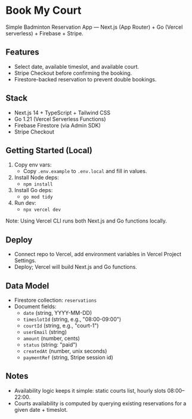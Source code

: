 # Book My Court

Simple Badminton Reservation App — Next.js (App Router) + Go (Vercel serverless) + Firebase + Stripe.

## Features
- Select date, available timeslot, and available court.
- Stripe Checkout before confirming the booking.
- Firestore-backed reservation to prevent double bookings.

## Stack
- Next.js 14 + TypeScript + Tailwind CSS
- Go 1.21 (Vercel Serverless Functions)
- Firebase Firestore (via Admin SDK)
- Stripe Checkout

## Getting Started (Local)
1. Copy env vars:
   - Copy `.env.example` to `.env.local` and fill in values.
2. Install Node deps:
   - `npm install`
3. Install Go deps:
   - `go mod tidy`
4. Run dev:
   - `npx vercel dev`

Note: Using Vercel CLI runs both Next.js and Go functions locally.

## Deploy
- Connect repo to Vercel, add environment variables in Vercel Project Settings.
- Deploy; Vercel will build Next.js and Go functions.

## Data Model
- Firestore collection: `reservations`
- Document fields:
  - `date` (string, YYYY-MM-DD)
  - `timeslotId` (string, e.g., "08:00-09:00")
  - `courtId` (string, e.g., "court-1")
  - `userEmail` (string)
  - `amount` (number, cents)
  - `status` (string: "paid")
  - `createdAt` (number, unix seconds)
  - `paymentRef` (string, Stripe session id)

## Notes
- Availability logic keeps it simple: static courts list, hourly slots 08:00–22:00.
- Courts availability is computed by querying existing reservations for a given date + timeslot.